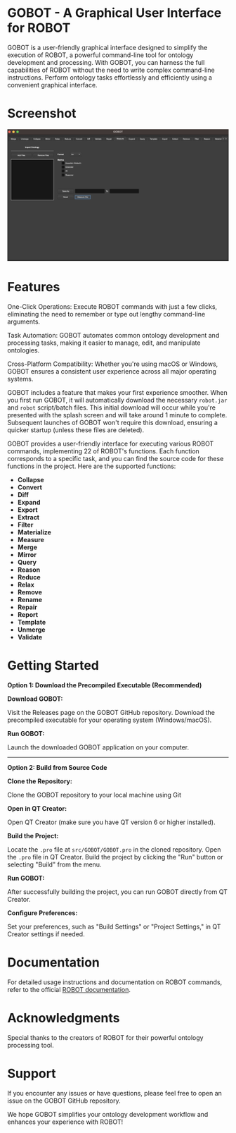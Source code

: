 # GOBOT - A Graphical User Interface for ROBOT
GOBOT is a user-friendly graphical interface designed to simplify the execution of ROBOT, a powerful command-line tool for ontology development and processing. With GOBOT, you can harness the full capabilities of ROBOT without the need to write complex command-line instructions. Perform ontology tasks effortlessly and efficiently using a convenient graphical interface.

# Screenshot
![Screenshot](images/GUIscreenshot.png)

# Features
One-Click Operations: Execute ROBOT commands with just a few clicks, eliminating the need to remember or type out lengthy command-line arguments.

Task Automation: GOBOT automates common ontology development and processing tasks, making it easier to manage, edit, and manipulate ontologies.

Cross-Platform Compatibility: Whether you're using macOS or Windows, GOBOT ensures a consistent user experience across all major operating systems.

GOBOT includes a feature that makes your first experience smoother. When you first run GOBOT, it will automatically download the necessary `robot.jar` and `robot` script/batch files. This initial download will occur while you're presented with the splash screen and will take around 1 minute to complete. Subsequent launches of GOBOT won't require this download, ensuring a quicker startup (unless these files are deleted).

GOBOT provides a user-friendly interface for executing various ROBOT commands, implementing 22 of ROBOT's functions. Each function corresponds to a specific task, and you can find the source code for these functions in the project. Here are the supported functions:

- **Collapse**
- **Convert**
- **Diff**
- **Expand**
- **Export**
- **Extract**
- **Filter**
- **Materialize**
- **Measure**
- **Merge**
- **Mirror**
- **Query**
- **Reason**
- **Reduce**
- **Relax**
- **Remove**
- **Rename**
- **Repair**
- **Report**
- **Template**
- **Unmerge**
- **Validate**

# Getting Started

**Option 1: Download the Precompiled Executable (Recommended)**

**Download GOBOT:**

Visit the Releases page on the GOBOT GitHub repository.
Download the precompiled executable for your operating system (Windows/macOS).

**Run GOBOT:**

Launch the downloaded GOBOT application on your computer.

---

**Option 2: Build from Source Code**

**Clone the Repository:**

Clone the GOBOT repository to your local machine using Git

**Open in QT Creator:**

Open QT Creator (make sure you have QT version 6 or higher installed).

**Build the Project:**

Locate the `.pro` file at `src/GOBOT/GOBOT.pro` in the cloned repository.
Open the `.pro` file in QT Creator.
Build the project by clicking the "Run" button or selecting "Build" from the menu.

**Run GOBOT:**

After successfully building the project, you can run GOBOT directly from QT Creator.

**Configure Preferences:**

Set your preferences, such as "Build Settings" or "Project Settings," in QT Creator settings if needed.

# Documentation
For detailed usage instructions and documentation on ROBOT commands, refer to the official [ROBOT documentation](https://robot.obolibrary.org/).

# Acknowledgments
Special thanks to the creators of ROBOT for their powerful ontology processing tool.

# Support
If you encounter any issues or have questions, please feel free to open an issue on the GOBOT GitHub repository.

We hope GOBOT simplifies your ontology development workflow and enhances your experience with ROBOT!

